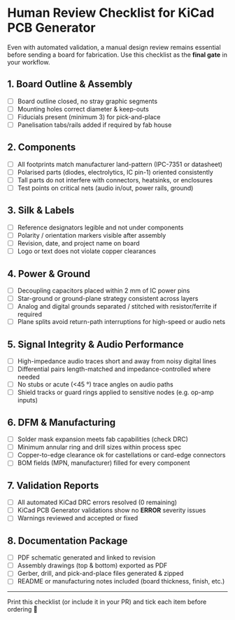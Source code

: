 # Human Review Checklist for KiCad PCB Generator

Even with automated validation, a manual design review remains essential before
sending a board for fabrication.  Use this checklist as the **final gate** in
your workflow.

## 1. Board Outline & Assembly
- [ ] Board outline closed, no stray graphic segments
- [ ] Mounting holes correct diameter & keep-outs
- [ ] Fiducials present (minimum 3) for pick-and-place
- [ ] Panelisation tabs/rails added if required by fab house

## 2. Components
- [ ] All footprints match manufacturer land-pattern (IPC-7351 or datasheet)
- [ ] Polarised parts (diodes, electrolytics, IC pin-1) oriented consistently
- [ ] Tall parts do not interfere with connectors, heatsinks, or enclosures
- [ ] Test points on critical nets (audio in/out, power rails, ground)

## 3. Silk & Labels
- [ ] Reference designators legible and not under components
- [ ] Polarity / orientation markers visible after assembly
- [ ] Revision, date, and project name on board
- [ ] Logo or text does not violate copper clearances

## 4. Power & Ground
- [ ] Decoupling capacitors placed within 2 mm of IC power pins
- [ ] Star-ground or ground-plane strategy consistent across layers
- [ ] Analog and digital grounds separated / stitched with resistor/ferrite if
      required
- [ ] Plane splits avoid return-path interruptions for high-speed or audio nets

## 5. Signal Integrity & Audio Performance
- [ ] High-impedance audio traces short and away from noisy digital lines
- [ ] Differential pairs length-matched and impedance-controlled where needed
- [ ] No stubs or acute (<45 °) trace angles on audio paths
- [ ] Shield tracks or guard rings applied to sensitive nodes (e.g. op-amp inputs)

## 6. DFM & Manufacturing
- [ ] Solder mask expansion meets fab capabilities (check DRC)
- [ ] Minimum annular ring and drill sizes within process spec
- [ ] Copper-to-edge clearance ok for castellations or card-edge connectors
- [ ] BOM fields (MPN, manufacturer) filled for every component

## 7. Validation Reports
- [ ] All automated KiCad DRC errors resolved (0 remaining)
- [ ] KiCad PCB Generator validations show no **ERROR** severity issues
- [ ] Warnings reviewed and accepted or fixed

## 8. Documentation Package
- [ ] PDF schematic generated and linked to revision
- [ ] Assembly drawings (top & bottom) exported as PDF
- [ ] Gerber, drill, and pick-and-place files generated & zipped
- [ ] README or manufacturing notes included (board thickness, finish, etc.)

---
Print this checklist (or include it in your PR) and tick each item before ordering 🚀 